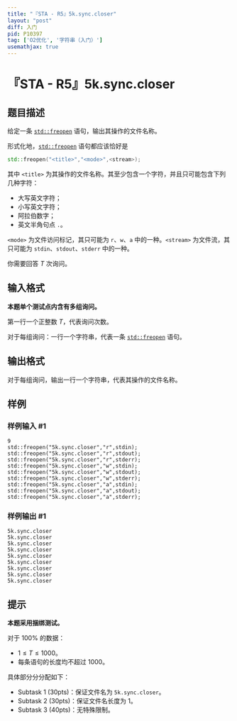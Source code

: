 ```yaml
---
title: "『STA - R5』5k.sync.closer"
layout: "post"
diff: 入门
pid: P10397
tag: ['O2优化', '字符串（入门）']
usemathjax: true
---
```


# 『STA - R5』5k.sync.closer
## 题目描述

给定一条 [`std::freopen`](https://zh.cppreference.com/w/cpp/io/c/freopen) 语句，输出其操作的文件名称。

形式化地，[`std::freopen`](https://zh.cppreference.com/w/cpp/io/c/freopen) 语句都应该恰好是

```cpp
std::freopen("<title>","<mode>",<stream>);
```

其中 `<title>` 为其操作的文件名称。其至少包含一个字符，并且只可能包含下列几种字符：
- 大写英文字符；
- 小写英文字符；
- 阿拉伯数字；
- 英文半角句点 `.`。

`<mode>` 为文件访问标记，其只可能为 `r`、`w`、`a` 中的一种。`<stream>` 为文件流，其只可能为 `stdin`、`stdout`、`stderr` 中的一种。
	
你需要回答 $T$ 次询问。
## 输入格式

**本题单个测试点内含有多组询问。**

第一行一个正整数 $T$，代表询问次数。

对于每组询问：一行一个字符串，代表一条 [`std::freopen`](https://zh.cppreference.com/w/cpp/io/c/freopen) 语句。
## 输出格式

对于每组询问，输出一行一个字符串，代表其操作的文件名称。
## 样例

### 样例输入 #1
```
9
std::freopen("5k.sync.closer","r",stdin);
std::freopen("5k.sync.closer","r",stdout);
std::freopen("5k.sync.closer","r",stderr);
std::freopen("5k.sync.closer","w",stdin);
std::freopen("5k.sync.closer","w",stdout);
std::freopen("5k.sync.closer","w",stderr);
std::freopen("5k.sync.closer","a",stdin);
std::freopen("5k.sync.closer","a",stdout);
std::freopen("5k.sync.closer","a",stderr);

```
### 样例输出 #1
```
5k.sync.closer
5k.sync.closer
5k.sync.closer
5k.sync.closer
5k.sync.closer
5k.sync.closer
5k.sync.closer
5k.sync.closer
5k.sync.closer

```
## 提示

**本题采用捆绑测试。**

对于 $100\%$ 的数据：

- $1 \le T \le 1000$。
- 每条语句的长度均不超过 $1000$。

具体部分分分配如下：

- Subtask 1 (30pts)：保证文件名为 `5k.sync.closer`。
- Subtask 2 (30pts)：保证文件名长度为 $1$。
- Subtask 3 (40pts)：无特殊限制。
